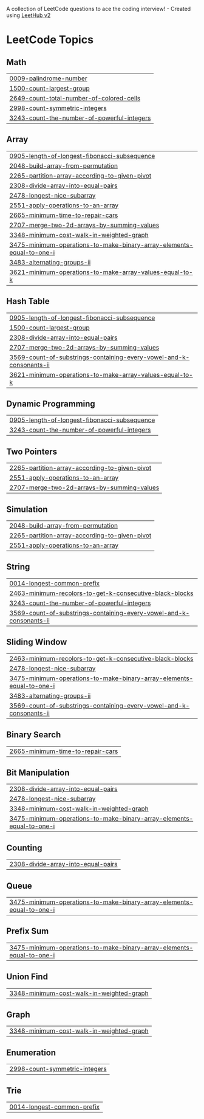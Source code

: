 A collection of LeetCode questions to ace the coding interview! - Created using [LeetHub v2](https://github.com/arunbhardwaj/LeetHub-2.0)
<!---LeetCode Topics Start-->
# LeetCode Topics
## Math
|  |
| ------- |
| [0009-palindrome-number](https://github.com/ElioMolasDev/Leetcode/tree/master/0009-palindrome-number) |
| [1500-count-largest-group](https://github.com/ElioMolasDev/Leetcode/tree/master/1500-count-largest-group) |
| [2649-count-total-number-of-colored-cells](https://github.com/ElioMolasDev/Leetcode/tree/master/2649-count-total-number-of-colored-cells) |
| [2998-count-symmetric-integers](https://github.com/ElioMolasDev/Leetcode/tree/master/2998-count-symmetric-integers) |
| [3243-count-the-number-of-powerful-integers](https://github.com/ElioMolasDev/Leetcode/tree/master/3243-count-the-number-of-powerful-integers) |
## Array
|  |
| ------- |
| [0905-length-of-longest-fibonacci-subsequence](https://github.com/ElioMolasDev/Leetcode/tree/master/0905-length-of-longest-fibonacci-subsequence) |
| [2048-build-array-from-permutation](https://github.com/ElioMolasDev/Leetcode/tree/master/2048-build-array-from-permutation) |
| [2265-partition-array-according-to-given-pivot](https://github.com/ElioMolasDev/Leetcode/tree/master/2265-partition-array-according-to-given-pivot) |
| [2308-divide-array-into-equal-pairs](https://github.com/ElioMolasDev/Leetcode/tree/master/2308-divide-array-into-equal-pairs) |
| [2478-longest-nice-subarray](https://github.com/ElioMolasDev/Leetcode/tree/master/2478-longest-nice-subarray) |
| [2551-apply-operations-to-an-array](https://github.com/ElioMolasDev/Leetcode/tree/master/2551-apply-operations-to-an-array) |
| [2665-minimum-time-to-repair-cars](https://github.com/ElioMolasDev/Leetcode/tree/master/2665-minimum-time-to-repair-cars) |
| [2707-merge-two-2d-arrays-by-summing-values](https://github.com/ElioMolasDev/Leetcode/tree/master/2707-merge-two-2d-arrays-by-summing-values) |
| [3348-minimum-cost-walk-in-weighted-graph](https://github.com/ElioMolasDev/Leetcode/tree/master/3348-minimum-cost-walk-in-weighted-graph) |
| [3475-minimum-operations-to-make-binary-array-elements-equal-to-one-i](https://github.com/ElioMolasDev/Leetcode/tree/master/3475-minimum-operations-to-make-binary-array-elements-equal-to-one-i) |
| [3483-alternating-groups-ii](https://github.com/ElioMolasDev/Leetcode/tree/master/3483-alternating-groups-ii) |
| [3621-minimum-operations-to-make-array-values-equal-to-k](https://github.com/ElioMolasDev/Leetcode/tree/master/3621-minimum-operations-to-make-array-values-equal-to-k) |
## Hash Table
|  |
| ------- |
| [0905-length-of-longest-fibonacci-subsequence](https://github.com/ElioMolasDev/Leetcode/tree/master/0905-length-of-longest-fibonacci-subsequence) |
| [1500-count-largest-group](https://github.com/ElioMolasDev/Leetcode/tree/master/1500-count-largest-group) |
| [2308-divide-array-into-equal-pairs](https://github.com/ElioMolasDev/Leetcode/tree/master/2308-divide-array-into-equal-pairs) |
| [2707-merge-two-2d-arrays-by-summing-values](https://github.com/ElioMolasDev/Leetcode/tree/master/2707-merge-two-2d-arrays-by-summing-values) |
| [3569-count-of-substrings-containing-every-vowel-and-k-consonants-ii](https://github.com/ElioMolasDev/Leetcode/tree/master/3569-count-of-substrings-containing-every-vowel-and-k-consonants-ii) |
| [3621-minimum-operations-to-make-array-values-equal-to-k](https://github.com/ElioMolasDev/Leetcode/tree/master/3621-minimum-operations-to-make-array-values-equal-to-k) |
## Dynamic Programming
|  |
| ------- |
| [0905-length-of-longest-fibonacci-subsequence](https://github.com/ElioMolasDev/Leetcode/tree/master/0905-length-of-longest-fibonacci-subsequence) |
| [3243-count-the-number-of-powerful-integers](https://github.com/ElioMolasDev/Leetcode/tree/master/3243-count-the-number-of-powerful-integers) |
## Two Pointers
|  |
| ------- |
| [2265-partition-array-according-to-given-pivot](https://github.com/ElioMolasDev/Leetcode/tree/master/2265-partition-array-according-to-given-pivot) |
| [2551-apply-operations-to-an-array](https://github.com/ElioMolasDev/Leetcode/tree/master/2551-apply-operations-to-an-array) |
| [2707-merge-two-2d-arrays-by-summing-values](https://github.com/ElioMolasDev/Leetcode/tree/master/2707-merge-two-2d-arrays-by-summing-values) |
## Simulation
|  |
| ------- |
| [2048-build-array-from-permutation](https://github.com/ElioMolasDev/Leetcode/tree/master/2048-build-array-from-permutation) |
| [2265-partition-array-according-to-given-pivot](https://github.com/ElioMolasDev/Leetcode/tree/master/2265-partition-array-according-to-given-pivot) |
| [2551-apply-operations-to-an-array](https://github.com/ElioMolasDev/Leetcode/tree/master/2551-apply-operations-to-an-array) |
## String
|  |
| ------- |
| [0014-longest-common-prefix](https://github.com/ElioMolasDev/Leetcode/tree/master/0014-longest-common-prefix) |
| [2463-minimum-recolors-to-get-k-consecutive-black-blocks](https://github.com/ElioMolasDev/Leetcode/tree/master/2463-minimum-recolors-to-get-k-consecutive-black-blocks) |
| [3243-count-the-number-of-powerful-integers](https://github.com/ElioMolasDev/Leetcode/tree/master/3243-count-the-number-of-powerful-integers) |
| [3569-count-of-substrings-containing-every-vowel-and-k-consonants-ii](https://github.com/ElioMolasDev/Leetcode/tree/master/3569-count-of-substrings-containing-every-vowel-and-k-consonants-ii) |
## Sliding Window
|  |
| ------- |
| [2463-minimum-recolors-to-get-k-consecutive-black-blocks](https://github.com/ElioMolasDev/Leetcode/tree/master/2463-minimum-recolors-to-get-k-consecutive-black-blocks) |
| [2478-longest-nice-subarray](https://github.com/ElioMolasDev/Leetcode/tree/master/2478-longest-nice-subarray) |
| [3475-minimum-operations-to-make-binary-array-elements-equal-to-one-i](https://github.com/ElioMolasDev/Leetcode/tree/master/3475-minimum-operations-to-make-binary-array-elements-equal-to-one-i) |
| [3483-alternating-groups-ii](https://github.com/ElioMolasDev/Leetcode/tree/master/3483-alternating-groups-ii) |
| [3569-count-of-substrings-containing-every-vowel-and-k-consonants-ii](https://github.com/ElioMolasDev/Leetcode/tree/master/3569-count-of-substrings-containing-every-vowel-and-k-consonants-ii) |
## Binary Search
|  |
| ------- |
| [2665-minimum-time-to-repair-cars](https://github.com/ElioMolasDev/Leetcode/tree/master/2665-minimum-time-to-repair-cars) |
## Bit Manipulation
|  |
| ------- |
| [2308-divide-array-into-equal-pairs](https://github.com/ElioMolasDev/Leetcode/tree/master/2308-divide-array-into-equal-pairs) |
| [2478-longest-nice-subarray](https://github.com/ElioMolasDev/Leetcode/tree/master/2478-longest-nice-subarray) |
| [3348-minimum-cost-walk-in-weighted-graph](https://github.com/ElioMolasDev/Leetcode/tree/master/3348-minimum-cost-walk-in-weighted-graph) |
| [3475-minimum-operations-to-make-binary-array-elements-equal-to-one-i](https://github.com/ElioMolasDev/Leetcode/tree/master/3475-minimum-operations-to-make-binary-array-elements-equal-to-one-i) |
## Counting
|  |
| ------- |
| [2308-divide-array-into-equal-pairs](https://github.com/ElioMolasDev/Leetcode/tree/master/2308-divide-array-into-equal-pairs) |
## Queue
|  |
| ------- |
| [3475-minimum-operations-to-make-binary-array-elements-equal-to-one-i](https://github.com/ElioMolasDev/Leetcode/tree/master/3475-minimum-operations-to-make-binary-array-elements-equal-to-one-i) |
## Prefix Sum
|  |
| ------- |
| [3475-minimum-operations-to-make-binary-array-elements-equal-to-one-i](https://github.com/ElioMolasDev/Leetcode/tree/master/3475-minimum-operations-to-make-binary-array-elements-equal-to-one-i) |
## Union Find
|  |
| ------- |
| [3348-minimum-cost-walk-in-weighted-graph](https://github.com/ElioMolasDev/Leetcode/tree/master/3348-minimum-cost-walk-in-weighted-graph) |
## Graph
|  |
| ------- |
| [3348-minimum-cost-walk-in-weighted-graph](https://github.com/ElioMolasDev/Leetcode/tree/master/3348-minimum-cost-walk-in-weighted-graph) |
## Enumeration
|  |
| ------- |
| [2998-count-symmetric-integers](https://github.com/ElioMolasDev/Leetcode/tree/master/2998-count-symmetric-integers) |
## Trie
|  |
| ------- |
| [0014-longest-common-prefix](https://github.com/ElioMolasDev/Leetcode/tree/master/0014-longest-common-prefix) |
<!---LeetCode Topics End-->